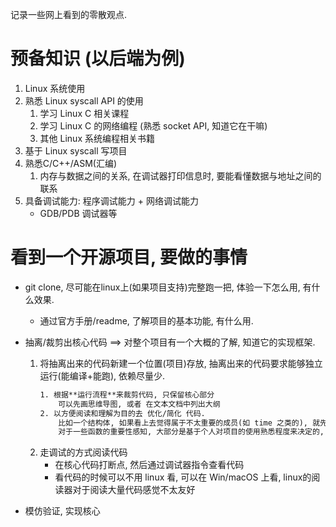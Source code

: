 记录一些网上看到的零散观点.

# 预备知识 (以后端为例)
1. Linux 系统使用
2. 熟悉 Linux syscall API 的使用
   1. 学习 Linux C 相关课程
   2. 学习 Linux C 的网络编程 (熟悉 socket API, 知道它在干嘛)
   3. 其他 Linux 系统编程相关书籍
3. 基于 Linux syscall 写项目
4. 熟悉C/C++/ASM(汇编)
   1. 内存与数据之间的关系, 在调试器打印信息时, 要能看懂数据与地址之间的联系
5. 具备调试能力: 程序调试能力 + 网络调试能力
   - GDB/PDB 调试器等

# 看到一个开源项目, 要做的事情
- git clone, 尽可能在linux上(如果项目支持)完整跑一把, 体验一下怎么用, 有什么效果.
  - 通过官方手册/readme, 了解项目的基本功能, 有什么用.

- 抽离/裁剪出核心代码  ==> 对整个项目有一个大概的了解, 知道它的实现框架.
  1. 将抽离出来的代码新建一个位置(项目)存放, 抽离出来的代码要求能够独立运行(能编译+能跑), 依赖尽量少.
        ```txt
        1. 根据**运行流程**来裁剪代码, 只保留核心部分
            可以先画思维导图, 或者 在文本文档中列出大纲
        2. 以方便阅读和理解为目的去 优化/简化 代码.
            比如一个结构体, 如果看上去觉得属于不太重要的成员(如 time 之类的), 就先去掉, 以减少阅读的负担.
            对于一些函数的重要性感知, 大部分是基于个人对项目的使用熟悉程度来决定的, 所以第一步, 熟悉使用方法也是很重要的一点.
        ```
  2. 走调试的方式阅读代码
      - 在核心代码打断点, 然后通过调试器指令查看代码
      - 看代码的时候可以不用 linux 看, 可以在 Win/macOS 上看, linux的阅读器对于阅读大量代码感觉不太友好 

- 模仿验证, 实现核心

